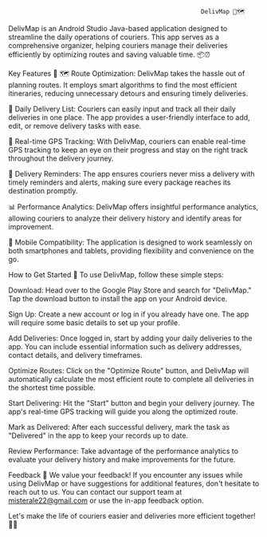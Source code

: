                                                           DelivMap 🚚🗺️
DelivMap is an Android Studio Java-based application designed to streamline the daily operations of couriers. This app serves as a comprehensive organizer, helping couriers manage their deliveries efficiently by optimizing routes and saving valuable time. 📦⏰

Key Features 🔑
🗺️ Route Optimization: DelivMap takes the hassle out of planning routes. It employs smart algorithms to find the most efficient itineraries, reducing unnecessary detours and ensuring timely deliveries.

📝 Daily Delivery List: Couriers can easily input and track all their daily deliveries in one place. The app provides a user-friendly interface to add, edit, or remove delivery tasks with ease.

📍 Real-time GPS Tracking: With DelivMap, couriers can enable real-time GPS tracking to keep an eye on their progress and stay on the right track throughout the delivery journey.

🔔 Delivery Reminders: The app ensures couriers never miss a delivery with timely reminders and alerts, making sure every package reaches its destination promptly.

📊 Performance Analytics: DelivMap offers insightful performance analytics, allowing couriers to analyze their delivery history and identify areas for improvement.

📱 Mobile Compatibility: The application is designed to work seamlessly on both smartphones and tablets, providing flexibility and convenience on the go.

How to Get Started 🚀
To use DelivMap, follow these simple steps:

Download: Head over to the Google Play Store and search for "DelivMap." Tap the download button to install the app on your Android device.

Sign Up: Create a new account or log in if you already have one. The app will require some basic details to set up your profile.

Add Deliveries: Once logged in, start by adding your daily deliveries to the app. You can include essential information such as delivery addresses, contact details, and delivery timeframes.

Optimize Routes: Click on the "Optimize Route" button, and DelivMap will automatically calculate the most efficient route to complete all deliveries in the shortest time possible.

Start Delivering: Hit the "Start" button and begin your delivery journey. The app's real-time GPS tracking will guide you along the optimized route.

Mark as Delivered: After each successful delivery, mark the task as "Delivered" in the app to keep your records up to date.

Review Performance: Take advantage of the performance analytics to evaluate your delivery history and make improvements for the future.

Feedback 💬
We value your feedback! If you encounter any issues while using DelivMap or have suggestions for additional features, don't hesitate to reach out to us. You can contact our support team at misterale22@gmail.com or use the in-app feedback option.

Let's make the life of couriers easier and deliveries more efficient together! 🤝🚀
